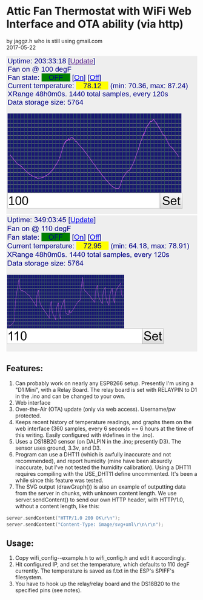 # Attic Fan Thermostat with WiFi Web Interface and OTA ability (via http)

by jaggz.h who is still using gmail.com  
2017-05-22

![WiFi Thermostat Relay Controller](snapshots/webinterface.png "Web Interface (as of 2017-05-22")
![WiFi Thermostat Relay Controller](snapshots/webinterface2.png "Web Interface (as of 2017-05-22")


## Features:
1. Can probably work on nearly any ESP8266 setup. Presently I'm using a "D1 Mini", with a Relay Board. The relay board is set with RELAYPIN to D1 in the .ino and can be changed to your own.
2. Web interface
3. Over-the-Air (OTA) update (only via web access). Username/pw protected.
4. Keeps recent history of temperature readings, and graphs them on the web interface (360 samples, every 6 seconds == 6 hours at the time of this writing. Easily configured with #defines in the .ino).
5. Uses a DS18B20 sensor (on DALPIN in the .ino; presently D3). The sensor uses ground, 3.3v, and D3.
6. Program can use a DHT11 (which is awfully inaccurate and not recommended), and report humidity (mine have been absurdly inaccurate, but I've not tested the humidity calibration). Using a DHT11 requires compiling with the USE_DHT11 define uncommented. It's been a while since this feature was tested.
7. The SVG output (drawGraph()) is also an example of outputting data from the server in chunks, with unknown content length.  We use server.sendContent() to send our own HTTP header, with HTTP/1.0, without a content length, like this:

```cpp
server.sendContent("HTTP/1.0 200 OK\r\n");
server.sendContent("Content-Type: image/svg+xml\r\n\r\n");
```

## Usage:
1. Copy wifi_config--example.h to wifi_config.h and edit it accordingly.
2. Hit configured IP, and set the temperature, which defaults to 110 degF currently. The temperature is saved as f.txt in the ESP's SPIFF's filesystem.
3. You have to hook up the relay/relay board and the DS18B20 to the specified pins (see notes).

